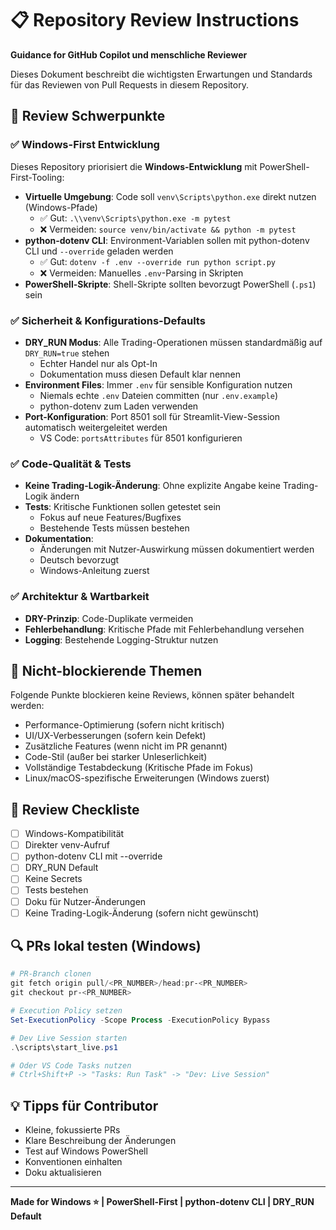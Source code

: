 # 📋 Repository Review Instructions

**Guidance for GitHub Copilot und menschliche Reviewer**

Dieses Dokument beschreibt die wichtigsten Erwartungen und Standards für das Reviewen von Pull Requests in diesem Repository.

## 🎯 Review Schwerpunkte

### ✅ Windows-First Entwicklung
Dieses Repository priorisiert die **Windows-Entwicklung** mit PowerShell-First-Tooling:

- **Virtuelle Umgebung**: Code soll `venv\Scripts\python.exe` direkt nutzen (Windows-Pfade)
  - ✅ Gut: `.\\venv\Scripts\python.exe -m pytest`
  - ❌ Vermeiden: `source venv/bin/activate && python -m pytest`
- **python-dotenv CLI**: Environment-Variablen sollen mit python-dotenv CLI und `--override` geladen werden
  - ✅ Gut: `dotenv -f .env --override run python script.py`
  - ❌ Vermeiden: Manuelles `.env`-Parsing in Skripten
- **PowerShell-Skripte**: Shell-Skripte sollten bevorzugt PowerShell (`.ps1`) sein

### ✅ Sicherheit & Konfigurations-Defaults

- **DRY_RUN Modus**: Alle Trading-Operationen müssen standardmäßig auf `DRY_RUN=true` stehen
  - Echter Handel nur als Opt-In
  - Dokumentation muss diesen Default klar nennen
- **Environment Files**: Immer `.env` für sensible Konfiguration nutzen
  - Niemals echte `.env` Dateien committen (nur `.env.example`)
  - python-dotenv zum Laden verwenden
- **Port-Konfiguration**: Port 8501 soll für Streamlit-View-Session automatisch weitergeleitet werden
  - VS Code: `portsAttributes` für 8501 konfigurieren

### ✅ Code-Qualität & Tests

- **Keine Trading-Logik-Änderung**: Ohne explizite Angabe keine Trading-Logik ändern
- **Tests**: Kritische Funktionen sollen getestet sein
  - Fokus auf neue Features/Bugfixes
  - Bestehende Tests müssen bestehen
- **Dokumentation**:
  - Änderungen mit Nutzer-Auswirkung müssen dokumentiert werden
  - Deutsch bevorzugt
  - Windows-Anleitung zuerst

### ✅ Architektur & Wartbarkeit

- **DRY-Prinzip**: Code-Duplikate vermeiden
- **Fehlerbehandlung**: Kritische Pfade mit Fehlerbehandlung versehen
- **Logging**: Bestehende Logging-Struktur nutzen

## 🚫 Nicht-blockierende Themen

Folgende Punkte blockieren keine Reviews, können später behandelt werden:
- Performance-Optimierung (sofern nicht kritisch)
- UI/UX-Verbesserungen (sofern kein Defekt)
- Zusätzliche Features (wenn nicht im PR genannt)
- Code-Stil (außer bei starker Unleserlichkeit)
- Vollständige Testabdeckung (Kritische Pfade im Fokus)
- Linux/macOS-spezifische Erweiterungen (Windows zuerst)

## 📝 Review Checkliste

- [ ] Windows-Kompatibilität
- [ ] Direkter venv-Aufruf
- [ ] python-dotenv CLI mit --override
- [ ] DRY_RUN Default
- [ ] Keine Secrets
- [ ] Tests bestehen
- [ ] Doku für Nutzer-Änderungen
- [ ] Keine Trading-Logik-Änderung (sofern nicht gewünscht)

## 🔍 PRs lokal testen (Windows)

```powershell
# PR-Branch clonen
git fetch origin pull/<PR_NUMBER>/head:pr-<PR_NUMBER>
git checkout pr-<PR_NUMBER>

# Execution Policy setzen
Set-ExecutionPolicy -Scope Process -ExecutionPolicy Bypass

# Dev Live Session starten
.\scripts\start_live.ps1

# Oder VS Code Tasks nutzen
# Ctrl+Shift+P -> "Tasks: Run Task" -> "Dev: Live Session"
```

## 💡 Tipps für Contributor

- Kleine, fokussierte PRs
- Klare Beschreibung der Änderungen
- Test auf Windows PowerShell
- Konventionen einhalten
- Doku aktualisieren

---

**Made for Windows ⭐ | PowerShell-First | python-dotenv CLI | DRY_RUN Default**